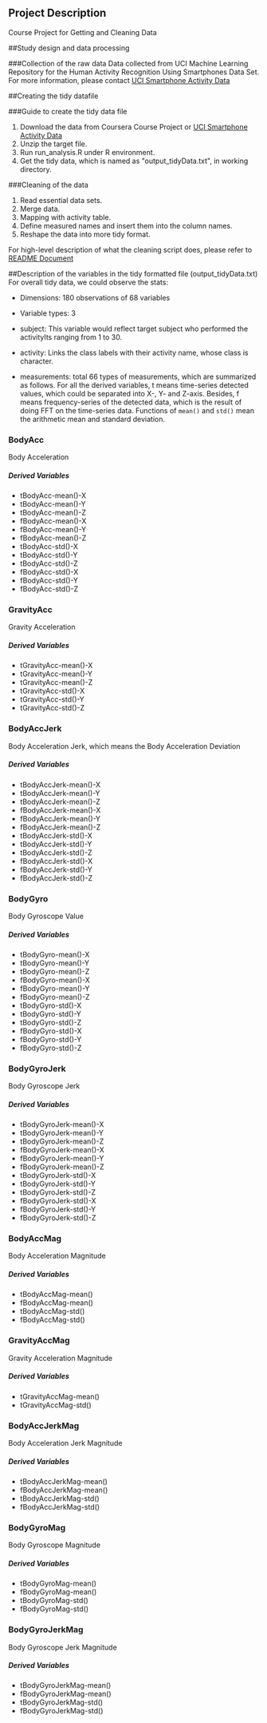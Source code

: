 ## Project Description
Course Project for Getting and Cleaning Data

##Study design and data processing

###Collection of the raw data
Data collected from UCI Machine Learning Repository for the Human Activity Recognition Using Smartphones Data Set.  For more information, please contact [UCI Smartphone Activity Data](http://archive.ics.uci.edu/ml/datasets/Human+Activity+Recognition+Using+Smartphones "UCI Smartphone Activity Data")

##Creating the tidy datafile

###Guide to create the tidy data file
1. Download the data from Coursera Course Project or [UCI Smartphone Activity Data](http://archive.ics.uci.edu/ml/datasets/Human+Activity+Recognition+Using+Smartphones "UCI Smartphone Activity Data")
2. Unzip the target file.
3. Run run_analysis.R under R environment.
4. Get the tidy data, which is named as "output_tidyData.txt", in working directory.

###Cleaning of the data
1. Read essential data sets.
2. Merge data.
3. Mapping with activity table.
4. Define measured names and insert them into the column names.
5. Reshape the data into more tidy format.

For high-level description of what the cleaning script does, please refer to [README Document](./README.md)

##Description of the variables in the tidy formatted file (output_tidyData.txt)
For overall tidy data, we could observe the stats:
- Dimensions: 180 observations of 68 variables
- Variable types: 3 
	
- subject: This variable would reflect target subject who performed the activityIts ranging from 1 to 30. 
- activity: Links the class labels with their activity name, whose class is character.
- measurements: total 66 types of measurements, which are summarized as follows.  For all the derived variables, t means time-series detected values, which could be separated into X-, Y- and Z-axis.  Besides, f means frequency-series of the detected data, which is the result of doing FFT on the time-series data.  Functions of `mean()` and `std()` mean the arithmetic mean and standard deviation.

### BodyAcc
Body Acceleration

##### Derived Variables
- tBodyAcc-mean()-X
- tBodyAcc-mean()-Y
- tBodyAcc-mean()-Z
- fBodyAcc-mean()-X
- fBodyAcc-mean()-Y
- fBodyAcc-mean()-Z
- tBodyAcc-std()-X
- tBodyAcc-std()-Y
- tBodyAcc-std()-Z
- fBodyAcc-std()-X
- fBodyAcc-std()-Y
- fBodyAcc-std()-Z

### GravityAcc
Gravity Acceleration

##### Derived Variables
- tGravityAcc-mean()-X
- tGravityAcc-mean()-Y
- tGravityAcc-mean()-Z
- tGravityAcc-std()-X
- tGravityAcc-std()-Y
- tGravityAcc-std()-Z

### BodyAccJerk
Body Acceleration Jerk, which means the Body Acceleration Deviation

##### Derived Variables
- tBodyAccJerk-mean()-X
- tBodyAccJerk-mean()-Y
- tBodyAccJerk-mean()-Z
- fBodyAccJerk-mean()-X
- fBodyAccJerk-mean()-Y
- fBodyAccJerk-mean()-Z
- tBodyAccJerk-std()-X
- tBodyAccJerk-std()-Y
- tBodyAccJerk-std()-Z
- fBodyAccJerk-std()-X
- fBodyAccJerk-std()-Y
- fBodyAccJerk-std()-Z

### BodyGyro
Body Gyroscope Value

##### Derived Variables
- tBodyGyro-mean()-X
- tBodyGyro-mean()-Y
- tBodyGyro-mean()-Z
- fBodyGyro-mean()-X
- fBodyGyro-mean()-Y
- fBodyGyro-mean()-Z
- tBodyGyro-std()-X
- tBodyGyro-std()-Y
- tBodyGyro-std()-Z
- fBodyGyro-std()-X
- fBodyGyro-std()-Y
- fBodyGyro-std()-Z

### BodyGyroJerk
Body Gyroscope Jerk

##### Derived Variables
- tBodyGyroJerk-mean()-X
- tBodyGyroJerk-mean()-Y
- tBodyGyroJerk-mean()-Z
- fBodyGyroJerk-mean()-X
- fBodyGyroJerk-mean()-Y
- fBodyGyroJerk-mean()-Z
- tBodyGyroJerk-std()-X
- tBodyGyroJerk-std()-Y
- tBodyGyroJerk-std()-Z
- fBodyGyroJerk-std()-X
- fBodyGyroJerk-std()-Y
- fBodyGyroJerk-std()-Z

### BodyAccMag
Body Acceleration Magnitude

##### Derived Variables
- tBodyAccMag-mean()
- fBodyAccMag-mean()
- tBodyAccMag-std()
- fBodyAccMag-std()

### GravityAccMag
Gravity Acceleration Magnitude

##### Derived Variables
- tGravityAccMag-mean()
- tGravityAccMag-std()

### BodyAccJerkMag
Body Acceleration Jerk Magnitude

##### Derived Variables
- tBodyAccJerkMag-mean()
- fBodyAccJerkMag-mean()
- tBodyAccJerkMag-std()
- fBodyAccJerkMag-std()

### BodyGyroMag
Body Gyroscope Magnitude

##### Derived Variables
- tBodyGyroMag-mean()
- fBodyGyroMag-mean()
- tBodyGyroMag-std()
- fBodyGyroMag-std()

### BodyGyroJerkMag
Body Gyroscope Jerk Magnitude

##### Derived Variables
- tBodyGyroJerkMag-mean()
- fBodyGyroJerkMag-mean()
- tBodyGyroJerkMag-std()
- fBodyGyroJerkMag-std()
